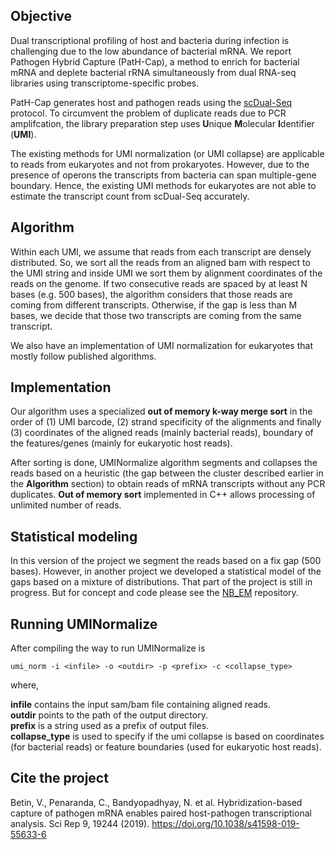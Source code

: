 

## Objective
Dual transcriptional profiling of host and bacteria during infection is challenging due to the low abundance of bacterial mRNA. We report Pathogen Hybrid Capture (PatH-Cap), a method to enrich for bacterial mRNA and deplete bacterial rRNA simultaneously from dual RNA-seq libraries using transcriptome-specific probes. 

PatH-Cap generates host and pathogen reads using the [scDual-Seq](https://genomebiology.biomedcentral.com/articles/10.1186/s13059-017-1340-x) protocol. To circumvent the problem of duplicate reads due to PCR amplifcation, the library preparation step uses <b>U</b>nique <b>M</b>olecular <b>I</b>dentifier (<b>UMI</b>). 

The existing methods for UMI normalization (or UMI collapse) are applicable to reads from eukaryotes and not from prokaryotes. However, due to the presence of operons the transcripts from bacteria can span multiple-gene boundary. Hence, the existing UMI methods for eukaryotes are not able to estimate the transcript count from scDual-Seq accurately. 

## Algorithm
Within each UMI, we assume that reads from each transcript are densely distributed. So, we sort all the reads from an aligned bam with respect to the UMI string and inside UMI we sort them by alignment coordinates of the reads on the genome. If two consecutive reads are spaced by at least N bases (e.g. 500 bases), the algorithm considers that those reads are coming from different transcripts. Otherwise, if the gap is less than M bases, we decide that those two transcripts are coming from the same transcript.

We also have an implementation of UMI normalization for eukaryotes that mostly follow published algorithms.

## Implementation
Our algorithm uses a specialized <b>out of memory k-way merge sort</b> in the order of (1) UMI barcode,  (2) strand specificity of the alignments and finally (3) coordinates of the aligned reads (mainly bacterial reads), boundary of the features/genes (mainly for eukaryotic host reads).

After sorting is done, UMINormalize algorithm segments and collapses the reads based on a heuristic (the gap between the cluster described earlier in the <b>Algorithm</b> section) to obtain reads of mRNA transcripts without any PCR duplicates. <b>Out of memory sort</b> implemented in C++ allows processing of unlimited number of reads.

## Statistical modeling
In this version of the project we segment the reads based on a fix gap (500 bases). However, in another project we developed a statistical model of the gaps based on a mixture of distributions. That part of the project is still in progress. But for concept and code please see the [NB_EM](https://github.com/nirmalya-broad/NB_EM) repository.

## Running UMINormalize
After compiling the way to run UMINormalize is
```
umi_norm -i <infile> -o <outdir> -p <prefix> -c <collapse_type>
```
where, 

<b>infile</b> contains the input sam/bam file containing aligned reads.<br>
<b>outdir</b> points to the path of the output directory.<br>
<b>prefix</b> is a string used as a prefix of output files.<br>
<b>collapse_type</b> is used to specify if the umi collapse is based on coordinates (for bacterial reads) or feature boundaries (used for eukaryotic host reads).

## Cite the project
Betin, V., Penaranda, C., Bandyopadhyay, N. et al. Hybridization-based capture of pathogen mRNA enables paired host-pathogen transcriptional analysis. Sci Rep 9, 19244 (2019). https://doi.org/10.1038/s41598-019-55633-6



 

